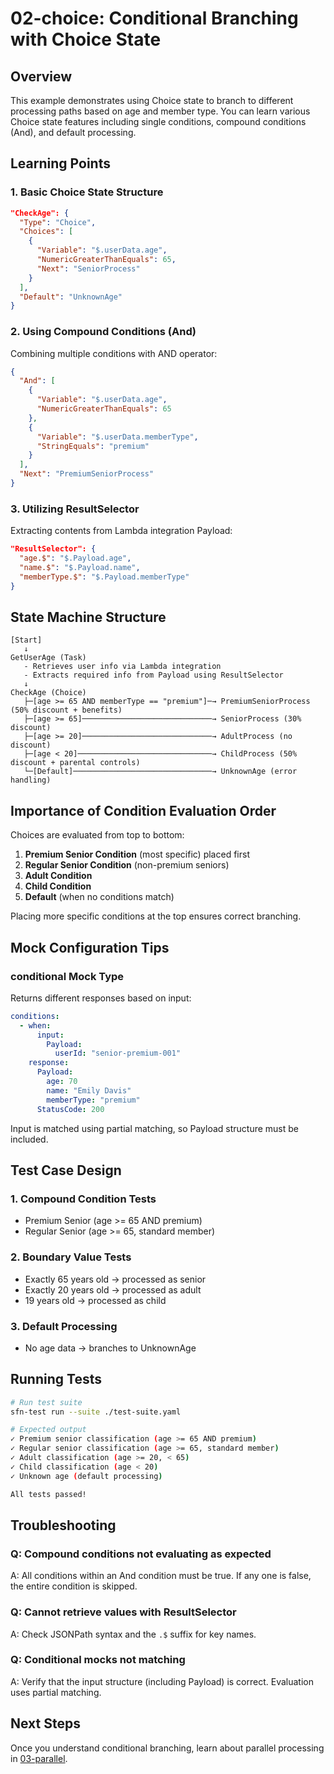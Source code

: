 # 02-choice: Conditional Branching with Choice State

## Overview
This example demonstrates using Choice state to branch to different processing paths based on age and member type.
You can learn various Choice state features including single conditions, compound conditions (And), and default processing.

## Learning Points

### 1. Basic Choice State Structure
```json
"CheckAge": {
  "Type": "Choice",
  "Choices": [
    {
      "Variable": "$.userData.age",
      "NumericGreaterThanEquals": 65,
      "Next": "SeniorProcess"
    }
  ],
  "Default": "UnknownAge"
}
```

### 2. Using Compound Conditions (And)
Combining multiple conditions with AND operator:

```json
{
  "And": [
    {
      "Variable": "$.userData.age",
      "NumericGreaterThanEquals": 65
    },
    {
      "Variable": "$.userData.memberType",
      "StringEquals": "premium"
    }
  ],
  "Next": "PremiumSeniorProcess"
}
```

### 3. Utilizing ResultSelector
Extracting contents from Lambda integration Payload:

```json
"ResultSelector": {
  "age.$": "$.Payload.age",
  "name.$": "$.Payload.name",
  "memberType.$": "$.Payload.memberType"
}
```

## State Machine Structure

```
[Start]
   ↓
GetUserAge (Task)
   - Retrieves user info via Lambda integration
   - Extracts required info from Payload using ResultSelector
   ↓
CheckAge (Choice)
   ├─[age >= 65 AND memberType == "premium"]─→ PremiumSeniorProcess (50% discount + benefits)
   ├─[age >= 65]─────────────────────────────→ SeniorProcess (30% discount)
   ├─[age >= 20]─────────────────────────────→ AdultProcess (no discount)
   ├─[age < 20]──────────────────────────────→ ChildProcess (50% discount + parental controls)
   └─[Default]───────────────────────────────→ UnknownAge (error handling)
```

## Importance of Condition Evaluation Order

Choices are evaluated from top to bottom:

1. **Premium Senior Condition** (most specific) placed first
2. **Regular Senior Condition** (non-premium seniors)
3. **Adult Condition**
4. **Child Condition**
5. **Default** (when no conditions match)

Placing more specific conditions at the top ensures correct branching.

## Mock Configuration Tips

### conditional Mock Type
Returns different responses based on input:

```yaml
conditions:
  - when:
      input:
        Payload:
          userId: "senior-premium-001"
    response:
      Payload:
        age: 70
        name: "Emily Davis"
        memberType: "premium"
      StatusCode: 200
```

Input is matched using partial matching, so Payload structure must be included.

## Test Case Design

### 1. Compound Condition Tests
- Premium Senior (age >= 65 AND premium)
- Regular Senior (age >= 65, standard member)

### 2. Boundary Value Tests
- Exactly 65 years old → processed as senior
- Exactly 20 years old → processed as adult
- 19 years old → processed as child

### 3. Default Processing
- No age data → branches to UnknownAge

## Running Tests

```bash
# Run test suite
sfn-test run --suite ./test-suite.yaml

# Expected output
✓ Premium senior classification (age >= 65 AND premium)
✓ Regular senior classification (age >= 65, standard member)
✓ Adult classification (age >= 20, < 65)
✓ Child classification (age < 20)
✓ Unknown age (default processing)

All tests passed!
```

## Troubleshooting

### Q: Compound conditions not evaluating as expected
A: All conditions within an And condition must be true. If any one is false, the entire condition is skipped.

### Q: Cannot retrieve values with ResultSelector
A: Check JSONPath syntax and the `.$` suffix for key names.

### Q: Conditional mocks not matching
A: Verify that the input structure (including Payload) is correct. Evaluation uses partial matching.

## Next Steps
Once you understand conditional branching, learn about parallel processing in [03-parallel](../03-parallel/).